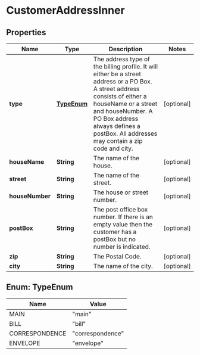 
# CustomerAddressInner

## Properties
Name | Type | Description | Notes
------------ | ------------- | ------------- | -------------
**type** | [**TypeEnum**](#TypeEnum) | The address type of the billing profile. It will either be a street address or a PO Box. A street address consists of either a houseName or a street and houseNumber. A PO Box address always defines a postBox. All addresses may contain a zip code and city. |  [optional]
**houseName** | **String** | The name of the house. |  [optional]
**street** | **String** | The name of the street. |  [optional]
**houseNumber** | **String** | The house or street number. |  [optional]
**postBox** | **String** | The post office box number. If there is an empty value then the customer has a postBox but no number is indicated. |  [optional]
**zip** | **String** | The Postal Code. |  [optional]
**city** | **String** | The name of the city. |  [optional]


<a name="TypeEnum"></a>
## Enum: TypeEnum
Name | Value
---- | -----
MAIN | &quot;main&quot;
BILL | &quot;bill&quot;
CORRESPONDENCE | &quot;correspondence&quot;
ENVELOPE | &quot;envelope&quot;



